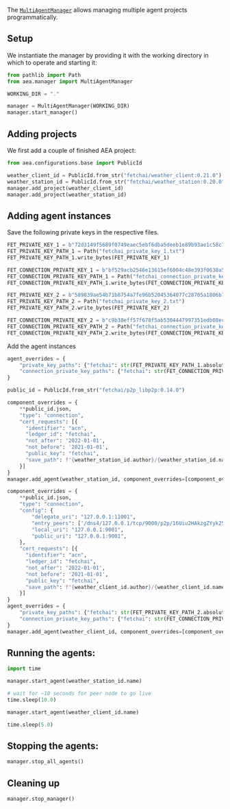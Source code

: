 
The <a href="../api/manager/manager">`MultiAgentManager`</a> allows managing multiple agent projects programmatically.

## Setup

We instantiate the manager by providing it with the working directory in which to operate and starting it:

``` python
from pathlib import Path
from aea.manager import MultiAgentManager

WORKING_DIR = "."

manager = MultiAgentManager(WORKING_DIR)
manager.start_manager()
```

## Adding projects

We first add a couple of finished AEA project:

``` python
from aea.configurations.base import PublicId

weather_client_id = PublicId.from_str("fetchai/weather_client:0.21.0")
weather_station_id = PublicId.from_str("fetchai/weather_station:0.20.0")
manager.add_project(weather_client_id)
manager.add_project(weather_station_id)
```

## Adding agent instances

Save the following private keys in the respective files.
``` python
FET_PRIVATE_KEY_1 = b"72d3149f5689f0749eaec5ebf6dba5deeb1e89b93ae1c58c71fd43dfaa231e87"
FET_PRIVATE_KEY_PATH_1 = Path("fetchai_private_key_1.txt")
FET_PRIVATE_KEY_PATH_1.write_bytes(FET_PRIVATE_KEY_1)

FET_CONNECTION_PRIVATE_KEY_1 = b"bf529acb2546e13615ef6004c48e393f0638a5dc0c4979631a9a4bc554079f6f"
FET_CONNECTION_PRIVATE_KEY_PATH_1 = Path("fetchai_connection_private_key_1.txt")
FET_CONNECTION_PRIVATE_KEY_PATH_1.write_bytes(FET_CONNECTION_PRIVATE_KEY_1)

FET_PRIVATE_KEY_2 = b"589839ae54b71b8754a7fe96b52045364077c28705a1806b74441debcae16e0a"
FET_PRIVATE_KEY_PATH_2 = Path("fetchai_private_key_2.txt")
FET_PRIVATE_KEY_PATH_2.write_bytes(FET_PRIVATE_KEY_2)

FET_CONNECTION_PRIVATE_KEY_2 = b"c9b38eff57f678f5ab5304447997351edb08eceb883267fa4ad849074bec07e4"
FET_CONNECTION_PRIVATE_KEY_PATH_2 = Path("fetchai_connection_private_key_2.txt")
FET_CONNECTION_PRIVATE_KEY_PATH_2.write_bytes(FET_CONNECTION_PRIVATE_KEY_2)
```

Add the agent instances
``` python
agent_overrides = {
    "private_key_paths": {"fetchai": str(FET_PRIVATE_KEY_PATH_1.absolute())},
    "connection_private_key_paths": {"fetchai": str(FET_CONNECTION_PRIVATE_KEY_PATH_1.absolute())}
}

public_id = PublicId.from_str("fetchai/p2p_libp2p:0.14.0")

component_overrides = {
    **public_id.json,
    "type": "connection",
    "cert_requests": [{
      "identifier": "acn",
      "ledger_id": "fetchai",
      "not_after": '2022-01-01',
      "not_before": '2021-01-01',
      "public_key": "fetchai",
      "save_path": f"{weather_station_id.author}/{weather_station_id.name}/.certs/conn_cert.txt"
    }]
}
manager.add_agent(weather_station_id, component_overrides=[component_overrides], agent_overrides=agent_overrides)

component_overrides = {
    **public_id.json,
    "type": "connection",
    "config": {
        "delegate_uri": "127.0.0.1:11001",
        "entry_peers": ['/dns4/127.0.0.1/tcp/9000/p2p/16Uiu2HAkzgZYyk25XjAhmgXcdMbahrHYi18uuAzHuxPn1KkdmLRw'],
        "local_uri": "127.0.0.1:9001",
        "public_uri": "127.0.0.1:9001",
    },
    "cert_requests": [{
      "identifier": "acn",
      "ledger_id": "fetchai",
      "not_after": '2022-01-01',
      "not_before": '2021-01-01',
      "public_key": "fetchai",
      "save_path": f"{weather_client_id.author}/{weather_client_id.name}/.certs/conn_cert.txt"
    }]
}
agent_overrides = {
    "private_key_paths": {"fetchai": str(FET_PRIVATE_KEY_PATH_2.absolute())},
    "connection_private_key_paths": {"fetchai": str(FET_CONNECTION_PRIVATE_KEY_PATH_2.absolute())}
}
manager.add_agent(weather_client_id, component_overrides=[component_overrides], agent_overrides=agent_overrides)
```

## Running the agents:

``` python
import time

manager.start_agent(weather_station_id.name)

# wait for ~10 seconds for peer node to go live
time.sleep(10.0)

manager.start_agent(weather_client_id.name)

time.sleep(5.0)
```

## Stopping the agents:

``` python
manager.stop_all_agents()
```

## Cleaning up

``` python
manager.stop_manager()
```